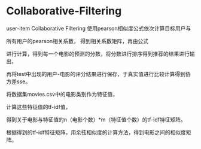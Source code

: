 # Collaborative-Filtering
user-item Collaborative Filtering
使用pearson相似度公式依次计算目标用户与

所有用户的pearson相关系数，
得到相关系数矩阵，再由公式 


进行计算，得到每一个电影的预测的分数，将分数进行排序得到推荐的结果进行输出，

再将test中出现的用户-电影的评分结果进行保存，于真实值进行比较计算得到协方差sse。


将数据集movies.csv中的电影类别作为特征值，

计算这些特征值的tf-idf值，

得到关于电影与特征值的n（电影个数）*m（特征值个数）的tf-idf特征矩阵。

根据得到的tf-idf特征矩阵，用余弦相似度的计算方法，得到电影之间的相似度矩阵。
